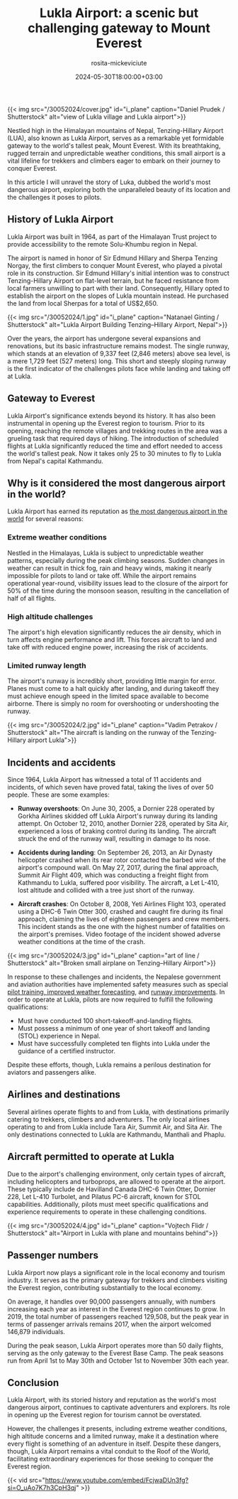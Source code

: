 ﻿---
title: "Lukla Airport: a scenic but challenging gateway to Mount Everest"
meta_title: "Lukla Airport: challenging gateway to Mount Everest"
description: "Discover Lukla Airport: your gateway to Mount Everest, known for its steep  and short runway. Explore the dangers of this unique high-altitude destination."
date: 2024-05-30T18:00:00+03:00
draft: false
thumb: "/30052024/cover.jpg"
thumb_alt: "view of Lukla village and Lukla airport"
author: "rosita-mickeviciute"
is_article: true
tags:
- history
- airports
---

{{< img src="/30052024/cover.jpg" id="i_plane" caption="Daniel Prudek / Shutterstock" alt="view of Lukla village and Lukla airport">}}

Nestled high in the Himalayan mountains of Nepal, Tenzing-Hillary Airport (LUA), also known as Lukla Airport, serves as a remarkable yet formidable gateway to the world's tallest peak, Mount Everest. With its breathtaking, rugged terrain and unpredictable weather conditions, this small airport is a vital lifeline for trekkers and climbers eager to embark on their journey to conquer Everest. 

In this article I will unravel the story of Luka, dubbed the world's most dangerous airport, exploring both the unparalleled beauty of its location and the challenges it poses to pilots. 

## History of Lukla Airport

Lukla Airport was built in 1964, as part of the Himalayan Trust project to provide accessibility to the remote Solu-Khumbu region in Nepal. 

The airport is named in honor of Sir Edmund Hillary and Sherpa Tenzing Norgay, the first climbers to conquer Mount Everest, who played a pivotal role in its construction. Sir Edmund Hillary's initial intention was to construct Tenzing-Hillary Airport on flat-level terrain, but he faced resistance from local farmers unwilling to part with their land. Consequently, Hillary opted to establish the airport on the slopes of Lukla mountain instead. He purchased the land from local Sherpas for a total of US$2,650.

{{< img src="/30052024/1.jpg" id="i_plane" caption="Natanael Ginting / Shutterstock" alt="Lukla Airport Building Tenzing–Hillary Airport, Nepal">}} 

Over the years, the airport has undergone several expansions and renovations, but its basic infrastructure remains modest. The single runway, which stands at an elevation of 9,337 feet (2,846 meters) above sea level, is a mere 1,729 feet (527 meters) long. This short and steeply sloping runway is the first indicator of the challenges pilots face while landing and taking off at Lukla.

## Gateway to Everest

Lukla Airport's significance extends beyond its history. It has also been instrumental in opening up the Everest region to tourism. Prior to its opening, reaching the remote villages and trekking routes in the area was a grueling task that required days of hiking. The introduction of scheduled flights at Lukla significantly reduced the time and effort needed to access the world's tallest peak. Now it takes only 25 to 30 minutes to fly to Lukla from Nepal's capital Kathmandu. 

## Why is it considered the most dangerous airport in the world?

Lukla Airport has earned its reputation as [the most dangerous airport in the world](https://edition.cnn.com/videos/travel/2023/08/03/most-dangerous-airport-lukla-nepal-cprog-orig-fj.cnn) for several reasons:

### Extreme weather conditions

Nestled in the Himalayas, Lukla is subject to unpredictable weather patterns, especially during the peak climbing seasons. Sudden changes in weather can result in thick fog, rain and heavy winds, making it nearly impossible for pilots to land or take off. While the airport remains operational year-round, visibility issues lead to the closure of the airport for 50% of the time during the monsoon season, resulting in the cancellation of half of all flights.

### High altitude challenges

The airport's high elevation significantly reduces the air density, which in turn affects engine performance and lift. This forces aircraft to land and take off with reduced engine power, increasing the risk of accidents.

### Limited runway length

The airport's runway is incredibly short, providing little margin for error. Planes must come to a halt quickly after landing, and during takeoff they must achieve enough speed in the limited space available to become airborne. There is simply no room for overshooting or undershooting the runway.

{{< img src="/30052024/2.jpg" id="i_plane" caption="Vadim Petrakov / Shutterstock" alt="The aircraft is landing on the runway of the Tenzing-Hillary airport Lukla">}} 

## Incidents and accidents

Since 1964, Lukla Airport has witnessed a total of 11 accidents and incidents, of which seven have proved fatal, taking the lives of over 50 people. These are some examples:

- **Runway overshoots**: On June 30, 2005, a Dornier 228 operated by Gorkha Airlines skidded off Lukla Airport's runway during its landing attempt. On October 12, 2010, another Dornier 228, operated by Sita Air, experienced a loss of braking control during its landing. The aircraft struck the end of the runway wall, resulting in damage to its nose. 

- **Accidents during landing**: On September 26, 2013, an Air Dynasty helicopter crashed when its rear rotor contacted the barbed wire of the airport's compound wall. On May 27, 2017, during the final approach, Summit Air Flight 409, which was conducting a freight flight from Kathmandu to Lukla, suffered poor visibility. The aircraft, a Let L-410, lost altitude and collided with a tree just short of the runway. 

- **Aircraft crashes**: On October 8, 2008, Yeti Airlines Flight 103, operated using a DHC-6 Twin Otter 300, crashed and caught fire during its final approach, claiming the lives of eighteen passengers and crew members. This incident stands as the one with the highest number of fatalities on the airport's premises. Video footage of the incident showed adverse weather conditions at the time of the crash.

{{< img src="/30052024/3.jpg" id="i_plane" caption="art of line / Shutterstock" alt="Broken small airplane on Tenzing–Hillary Airport">}} 

In response to these challenges and incidents, the Nepalese government and aviation authorities have implemented safety measures such as special [pilot training, improved weather forecasting](https://reports.aviation-safety.net/2017/20170527-0_L410_9N-AKY.pdf), and [runway improvements](https://reports.aviation-safety.net/2008/20081008-0_DHC6_9N-AFE.pdf). In order to operate at Lukla, pilots are now required to fulfill the following qualifications:

- Must have conducted 100 short-takeoff-and-landing flights.
- Must possess a minimum of one year of short takeoff and landing (STOL) experience in Nepal.
- Must have successfully completed ten flights into Lukla under the guidance of a certified instructor.

Despite these efforts, though, Lukla remains a perilous destination for aviators and passengers alike.

## Airlines and destinations

Several airlines operate flights to and from Lukla, with destinations primarily catering to trekkers, climbers and adventurers. The only local airlines operating to and from Lukla include Tara Air, Summit Air, and Sita Air. The only destinations connected to Lukla are Kathmandu, Manthali and Phaplu.

## Aircraft permitted to operate at Lukla

Due to the airport's challenging environment, only certain types of aircraft, including helicopters and turboprops, are allowed to operate at the airport. These typically include de Havilland Canada DHC-6 Twin Otter, Dornier 228, Let L-410 Turbolet, and Pilatus PC-6 aircraft, known for STOL capabilities. Additionally, pilots must meet specific qualifications and experience requirements to operate in these challenging conditions.

{{< img src="/30052024/4.jpg" id="i_plane" caption="Vojtech Flidr / Shutterstock" alt="Airport in Lukla with plane and mountains behind">}} 

## Passenger numbers

Lukla Airport now plays a significant role in the local economy and tourism industry. It serves as the primary gateway for trekkers and climbers visiting the Everest region, contributing substantially to the local economy. 

On average, it handles over 90,000 passengers annually, with numbers increasing each year as interest in the Everest region continues to grow. In 2019, the total number of passengers reached 129,508, but the peak year in terms of passenger arrivals remains 2017, when the airport welcomed 146,879 individuals.

During the peak season, Lukla Airport operates more than 50 daily flights, serving as the only gateway to the Everest Base Camp. The peak seasons run from April 1st to May 30th and October 1st to November 30th each year.

## Conclusion

Lukla Airport, with its storied history and reputation as the world's most dangerous airport, continues to captivate adventurers and explorers. Its role in opening up the Everest region for tourism cannot be overstated. 

However, the challenges it presents, including extreme weather conditions, high altitude concerns and a limited runway, make it a destination where every flight is something of an adventure in itself. Despite these dangers, though, Lukla Airport remains a vital conduit to the Roof of the World, facilitating extraordinary experiences for those seeking to conquer the Everest region.

{{< vid src="https://www.youtube.com/embed/FcjwaDUn3fg?si=O_uAo7K7h3CpH3qj" >}}